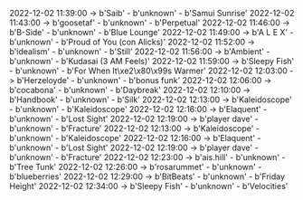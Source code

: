 2022-12-02 11:39:00 -> b'Saib' - b'unknown' - b'Samui Sunrise'
2022-12-02 11:43:00 -> b'goosetaf' - b'unknown' - b'Perpetual'
2022-12-02 11:46:00 -> b'B-Side' - b'unknown' - b'Blue Lounge'
2022-12-02 11:49:00 -> b'A L E X' - b'unknown' - b'Proud of You (con Alicks)'
2022-12-02 11:52:00 -> b'idealism' - b'unknown' - b'Still'
2022-12-02 11:56:00 -> b'Ambient' - b'unknown' - b'Kudasai (3 AM Feels)'
2022-12-02 11:59:00 -> b'Sleepy Fish' - b'unknown' - b'For When It\xe2\x80\x99s Warmer'
2022-12-02 12:03:00 -> b'Herzeloyde' - b'unknown' - b'bonus funk'
2022-12-02 12:06:00 -> b'cocabona' - b'unknown' - b'Daybreak'
2022-12-02 12:10:00 -> b'Handbook' - b'unknown' - b'Silk'
2022-12-02 12:13:00 -> b'Kaleidoscope' - b'unknown' - b'Kaleidoscope'
2022-12-02 12:16:00 -> b'Elaquent' - b'unknown' - b'Lost Sight'
2022-12-02 12:19:00 -> b'player dave' - b'unknown' - b'Fracture'
2022-12-02 12:13:00 -> b'Kaleidoscope' - b'unknown' - b'Kaleidoscope'
2022-12-02 12:16:00 -> b'Elaquent' - b'unknown' - b'Lost Sight'
2022-12-02 12:19:00 -> b'player dave' - b'unknown' - b'Fracture'
2022-12-02 12:23:00 -> b'ais.hill' - b'unknown' - b'Tree Tunk'
2022-12-02 12:26:00 -> b'rosarummet' - b'unknown' - b'blueberries'
2022-12-02 12:29:00 -> b'BitBeats' - b'unknown' - b'Friday Height'
2022-12-02 12:34:00 -> b'Sleepy Fish' - b'unknown' - b'Velocities'
